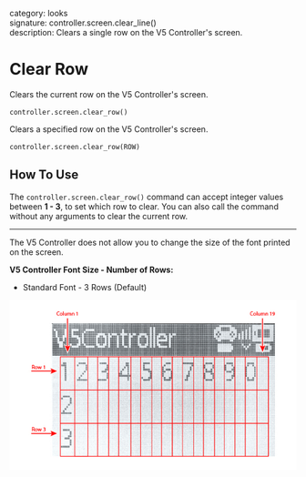 category: looks  
signature: controller.screen.clear_line()  
description: Clears a single row on the V5 Controller's screen.  

# Clear Row

Clears the current row on the V5 Controller's screen.

```don
controller.screen.clear_row()
```

Clears a specified row on the V5 Controller's screen.

```don
controller.screen.clear_row(ROW)
```

## How To Use

The `controller.screen.clear_row()` command can accept integer values between **1 - 3**, to set which row to clear. You can also call the command without any arguments to clear the current row.

---

The V5 Controller does not allow you to change the size of the font printed on the screen.

**V5 Controller Font Size - Number of Rows:**

* Standard Font - 3 Rows (Default)

![controller_screen_info](v5_controller_rows_columns.jpg)

<advanced>
</advanced>
